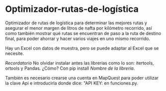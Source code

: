 # Optimizador-rutas-de-logística

Optimizador de rutas de logística para determinar las mejores rutas y asegurar el menor margen de litros de nafta por kilómetro recorrido, así como también mostrar qué rutas se encuentran de paso a la ruta de destino final, para poder ahorrar y hacer varios viajes en uno mismo recorrido.

Hay un Excel con datos de muestra, pero se puede adaptar al Excel que se necesite.

*Recordatorio* No olvidar instalar antes las librerías como lo son: itertools, ortools y Pandas.  ¿Cómo? Con pip install *Nombre de la librería*.

También es necesario crearse una cuenta en MapQuest para poder utilizar la clave Api e introducirla donde dice: "API KEY: en funciones.py.
